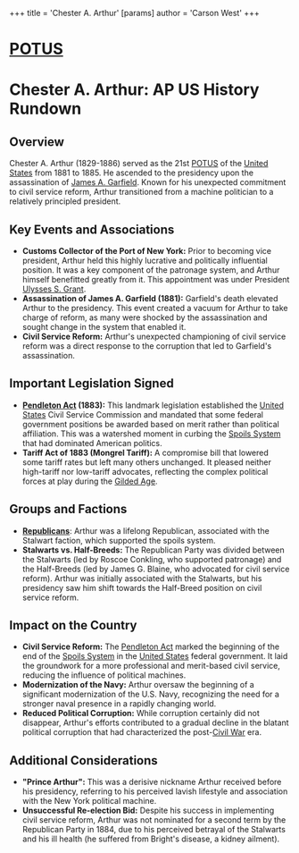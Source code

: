 +++
 title = 'Chester A. Arthur'
[params]
	author = 'Carson West'
+++
# [POTUS](./../potus/)
# Chester A. Arthur: AP US History Rundown

## Overview

Chester A. Arthur (1829-1886) served as the 21st [POTUS](./../potus/) of the [United States](./../united-states/) from 1881 to 1885. He ascended to the presidency upon the assassination of [James A. Garfield](./../james-a.-garfield/). Known for his unexpected commitment to civil service reform, Arthur transitioned from a machine politician to a relatively principled president.

## Key Events and Associations

*   **Customs Collector of the Port of New York:** Prior to becoming vice president, Arthur held this highly lucrative and politically influential position. It was a key component of the patronage system, and Arthur himself benefitted greatly from it. This appointment was under President [Ulysses S. Grant](./../ulysses-s.-grant/).
*   **Assassination of James A. Garfield (1881):** Garfield's death elevated Arthur to the presidency. This event created a vacuum for Arthur to take charge of reform, as many were shocked by the assassination and sought change in the system that enabled it.
*   **Civil Service Reform:** Arthur's unexpected championing of civil service reform was a direct response to the corruption that led to Garfield's assassination.

## Important Legislation Signed

*   **[Pendleton Act](./../pendleton-act/) (1883):** This landmark legislation established the [United States](./../united-states/) Civil Service Commission and mandated that some federal government positions be awarded based on merit rather than political affiliation. This was a watershed moment in curbing the [Spoils System](./../spoils-system/) that had dominated American politics.
*   **Tariff Act of 1883 (Mongrel Tariff):** A compromise bill that lowered some tariff rates but left many others unchanged. It pleased neither high-tariff nor low-tariff advocates, reflecting the complex political forces at play during the [Gilded Age](./../gilded-age/).

## Groups and Factions

*   **[Republicans](./../republicans/)**: Arthur was a lifelong Republican, associated with the Stalwart faction, which supported the spoils system.
*   **Stalwarts vs. Half-Breeds:** The Republican Party was divided between the Stalwarts (led by Roscoe Conkling, who supported patronage) and the Half-Breeds (led by James G. Blaine, who advocated for civil service reform). Arthur was initially associated with the Stalwarts, but his presidency saw him shift towards the Half-Breed position on civil service reform.

## Impact on the Country

*   **Civil Service Reform:** The [Pendleton Act](./../pendleton-act/) marked the beginning of the end of the [Spoils System](./../spoils-system/) in the [United States](./../united-states/) federal government. It laid the groundwork for a more professional and merit-based civil service, reducing the influence of political machines.
*   **Modernization of the Navy:** Arthur oversaw the beginning of a significant modernization of the U.S. Navy, recognizing the need for a stronger naval presence in a rapidly changing world.
*   **Reduced Political Corruption:** While corruption certainly did not disappear, Arthur's efforts contributed to a gradual decline in the blatant political corruption that had characterized the post-[Civil War](./../civil-war/) era.

## Additional Considerations

*   **"Prince Arthur":** This was a derisive nickname Arthur received before his presidency, referring to his perceived lavish lifestyle and association with the New York political machine.
*   **Unsuccessful Re-election Bid:** Despite his success in implementing civil service reform, Arthur was not nominated for a second term by the Republican Party in 1884, due to his perceived betrayal of the Stalwarts and his ill health (he suffered from Bright's disease, a kidney ailment).
        